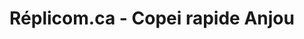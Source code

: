---
title: "Réplicom.ca - Copei rapide Anjou"
url: /montreal/replicom-ca-copei-rapide-anjou/
shop: copyshop
---